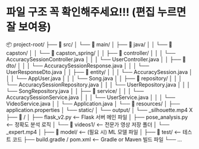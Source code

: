 # 파일 구조 꼭 확인해주세요!!! (편집 누르면 잘 보여용)

📦 project-root/
├── 📁 src/
│   └── 📁 main/
│       ├── 📁 java/
│       │   └── 📁 capston/
│       │       └── 📁 capston_spring/
│       │           ├── 📁 controller/
│       │           │   └── AccuracySessionController.java
│       │           │   └── UserController.java
│       │           ├── 📁 dto/
│       │           │   └── AccuracySessionResponse.java
│       │           │   └── UserResponseDto.java
│       │           ├── 📁 entity/
│       │           │   └── AccuracySession.java
│       │           │   └── AppUser.java
│       │           │   └── Song.java
│       │           ├── 📁 repository/
│       │           │   └── AccuracySessionRepository.java
│       │           │   └── UserRepository.java
│       │           │   └── SongRepository.java
│       │           ├── 📁 service/
│       │           │   └── AccuracySessionService.java
│       │           │   └── UserService.java
│       │           │   └── VideoService.java
│       │           └── Application.java
│       └── 📁 resources/
│           ├── application.properties
│           └── static/
│               └── output/
│                     └── <songTitle>_silhouette.mp4
X
├── 📁 <folder>/
│   ├── flask_v2.py                       <-- Flask 서버 메인 파일
│   ├── pose_analysis.py                 <-- 정확도 분석 로직
│   └── 📁 videos1/                      <-- 전문가 영상 저장 폴더
│       └── <songTitle>_expert.mp4
│
├── 📁 model/                            <-- (필요 시) ML 모델 파일
│
├── 📁 test/                             <-- 테스트 코드
├── build.gradle / pom.xml              <-- Gradle or Maven 빌드 파일
└── ...

